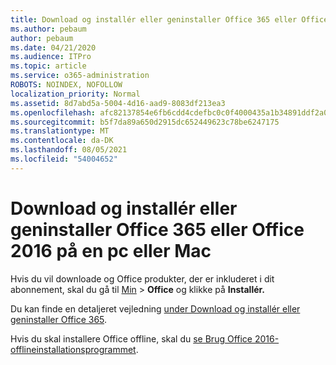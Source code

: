 ```yaml
---
title: Download og installér eller geninstaller Office 365 eller Office 2016 på en pc eller Mac
ms.author: pebaum
author: pebaum
ms.date: 04/21/2020
ms.audience: ITPro
ms.topic: article
ms.service: o365-administration
ROBOTS: NOINDEX, NOFOLLOW
localization_priority: Normal
ms.assetid: 8d7abd5a-5004-4d16-aad9-8083df213ea3
ms.openlocfilehash: afc82137854e6fb6cdd4cdefbc0c0f4000435a1b34891ddf2a029dcff2ceffa8
ms.sourcegitcommit: b5f7da89a650d2915dc652449623c78be6247175
ms.translationtype: MT
ms.contentlocale: da-DK
ms.lasthandoff: 08/05/2021
ms.locfileid: "54004652"
---
```

# <a name="download-and-install-or-reinstall-office-365-or-office-2016-on-a-pc-or-mac"></a>Download og installér eller geninstaller Office 365 eller Office 2016 på en pc eller Mac

Hvis du vil downloade og Office produkter, der er inkluderet i dit abonnement, skal du gå til [Min](https://portal.office.com/OLS/MySoftware.aspx) \> **Office** og klikke på **Installér.** 
  
Du kan finde en detaljeret vejledning [under Download og installér eller geninstaller Office 365](https://support.office.com/article/4414eaaf-0478-48be-9c42-23adc471665816658?wt.mc_id=O365_Admin_Alch).
  
Hvis du skal installere Office offline, skal du [se Brug Office 2016-offlineinstallationsprogrammet](https://support.office.com/article/f0a85fe7-118f-41cb-a791-d59cef96ad1c?wt.mc_id=O365_Admin_Alch#OfficePlans=Office_for_business).
  

